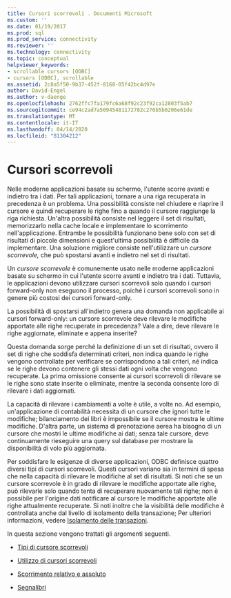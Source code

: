 ```yaml
---
title: Cursori scorrevoli . Documenti Microsoft
ms.custom: ''
ms.date: 01/19/2017
ms.prod: sql
ms.prod_service: connectivity
ms.reviewer: ''
ms.technology: connectivity
ms.topic: conceptual
helpviewer_keywords:
- scrollable cursors [ODBC]
- cursors [ODBC], scrollable
ms.assetid: 2c8a5f50-9b37-452f-8160-05f42bc4d97e
author: David-Engel
ms.author: v-daenge
ms.openlocfilehash: 2762ffc7fa179fc6a68f92c23f92ca12803f5ab7
ms.sourcegitcommit: ce94c2ad7a50945481172782c270b5b0206e61de
ms.translationtype: MT
ms.contentlocale: it-IT
ms.lasthandoff: 04/14/2020
ms.locfileid: "81304212"
---
```

# <a name="scrollable-cursors"></a>Cursori scorrevoli
Nelle moderne applicazioni basate su schermo, l'utente scorre avanti e indietro tra i dati. Per tali applicazioni, tornare a una riga recuperata in precedenza è un problema. Una possibilità consiste nel chiudere e riaprire il cursore e quindi recuperare le righe fino a quando il cursore raggiunge la riga richiesta. Un'altra possibilità consiste nel leggere il set di risultati, memorizzarlo nella cache locale e implementare lo scorrimento nell'applicazione. Entrambe le possibilità funzionano bene solo con set di risultati di piccole dimensioni e quest'ultima possibilità è difficile da implementare. Una soluzione migliore consiste nell'utilizzare un *cursore scorrevole,* che può spostarsi avanti e indietro nel set di risultati.  
  
 Un *cursore scorrevole* è comunemente usato nelle moderne applicazioni basate su schermo in cui l'utente scorre avanti e indietro tra i dati. Tuttavia, le applicazioni devono utilizzare cursori scorrevoli solo quando i cursori forward-only non eseguono il processo, poiché i cursori scorrevoli sono in genere più costosi dei cursori forward-only.  
  
 La possibilità di spostarsi all'indietro genera una domanda non applicabile ai cursori forward-only: un cursore scorrevole deve rilevare le modifiche apportate alle righe recuperate in precedenza? Vale a dire, deve rilevare le righe aggiornate, eliminate e appena inserite?  
  
 Questa domanda sorge perché la definizione di un set di risultati, ovvero il set di righe che soddisfa determinati criteri, non indica quando le righe vengono controllate per verificare se corrispondono a tali criteri, né indica se le righe devono contenere gli stessi dati ogni volta che vengono recuperate. La prima omissione consente ai cursori scorrevoli di rilevare se le righe sono state inserite o eliminate, mentre la seconda consente loro di rilevare i dati aggiornati.  
  
 La capacità di rilevare i cambiamenti a volte è utile, a volte no. Ad esempio, un'applicazione di contabilità necessita di un cursore che ignori tutte le modifiche; bilanciamento dei libri è impossibile se il cursore mostra le ultime modifiche. D'altra parte, un sistema di prenotazione aerea ha bisogno di un cursore che mostri le ultime modifiche ai dati; senza tale cursore, deve continuamente rieseguire una query sul database per mostrare la disponibilità di volo più aggiornata.  
  
 Per soddisfare le esigenze di diverse applicazioni, ODBC definisce quattro diversi tipi di cursori scorrevoli. Questi cursori variano sia in termini di spesa che nella capacità di rilevare le modifiche al set di risultati. Si noti che se un cursore scorrevole è in grado di rilevare le modifiche apportate alle righe, può rilevarle solo quando tenta di recuperare nuovamente tali righe; non è possibile per l'origine dati notificare al cursore le modifiche apportate alle righe attualmente recuperate. Si noti inoltre che la visibilità delle modifiche è controllata anche dal livello di isolamento della transazione; Per ulteriori informazioni, vedere [Isolamento delle transazioni](../../../odbc/reference/develop-app/transaction-isolation.md).  
  
 In questa sezione vengono trattati gli argomenti seguenti.  
  
-   [Tipi di cursore scorrevoli](../../../odbc/reference/develop-app/scrollable-cursor-types.md)  
  
-   [Utilizzo di cursori scorrevoli](../../../odbc/reference/develop-app/using-scrollable-cursors.md)  
  
-   [Scorrimento relativo e assoluto](../../../odbc/reference/develop-app/relative-and-absolute-scrolling.md)  
  
-   [Segnalibri](../../../odbc/reference/develop-app/bookmarks-odbc.md)
